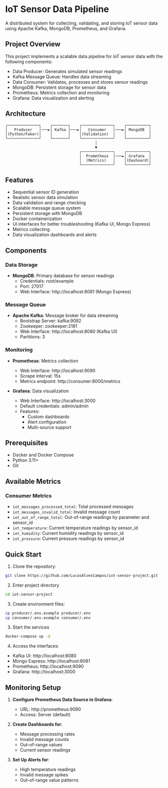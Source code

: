 # IoT Sensor Data Pipeline

A distributed system for collecting, validating, and storing IoT sensor data using Apache Kafka, MongoDB, Prometheus, and Grafana.

## Project Overview

This project implements a scalable data pipeline for IoT sensor data with the following components:
- Data Producer: Generates simulated sensor readings
- Kafka Message Queue: Handles data streaming
- Data Consumer: Validates, processes and stores sensor readings
- MongoDB: Persistent storage for sensor data
- Prometheus: Metrics collection and monitoring
- Grafana: Data visualization and alerting

## Architecture

```ascii
┌──────────────┐    ┌───────┐    ┌──────────────┐    ┌──────────┐
│   Producer   │───►│ Kafka │───►│   Consumer   │───►│ MongoDB  │
│(Python/Faker)│    │       │    │(Validation)  │    │          │
└──────────────┘    └───────┘    └──────────────┘    └──────────┘
                                        │
                                        ▼
                                 ┌──────────────┐    ┌──────────┐
                                 │  Prometheus  │───►│ Grafana  │
                                 │  (Metrics)   │    │(Dashoard)│
                                 └──────────────┘    └──────────┘
```

## Features

- Sequential sensor ID generation
- Realistic sensor data simulation
- Data validation and range checking
- Scalable message queue system
- Persistent storage with MongoDB
- Docker containerization
- UI interfaces for better troubleshooting (Kafka UI, Mongo Express)
- Metrics collecting
- Data visualization dashboards and alerts

## Components

### Data Storage
- **MongoDB**: Primary database for sensor readings
  - Credentials: root/example
  - Port: 27017
  - Web Interface: http://localhost:8081 (Mongo Express)

### Message Queue
- **Apache Kafka**: Message broker for data streaming
  - Bootstrap Server: kafka:9092
  - Zookeeper: zookeeper:2181
  - Web Interface: http://localhost:8080 (Kafka UI)
  - Partitions: 3

### Monitoring
- **Prometheus**: Metrics collection
  - Web Interface: http://localhost:9090
  - Scrape interval: 15s
  - Metrics endpoint: http://consumer:8000/metrics

- **Grafana**: Data visualization
  - Web Interface: http://localhost:3000
  - Default credentials: admin/admin
  - Features:
    - Custom dashboards
    - Alert configuration
    - Multi-source support

## Prerequisites

- Docker and Docker Compose
- Python 3.11+
- Git

## Available Metrics

### Consumer Metrics
- `iot_messages_processed_total`: Total processed messages
- `iot_messages_invalid_total`: Invalid message count
- `iot_out_of_range_total`: Out-of-range readings by parameter and sensor_id
- `iot_temperature`: Current temperature readings by sensor_id
- `iot_humidity`: Current humidity readings by sensor_id
- `iot_pressure`: Current pressure readings by sensor_id

## Quick Start

1. Clone the repository:
```bash
git clone https://github.com/LucasAlvesCampos/iot-sensor-project.git
```

2. Enter project directory
```bash
cd iot-sensor-project
```

3. Create environment files:
```bash
cp producer/.env.example producer/.env
cp consumer/.env.example consumer/.env
```

3. Start the services
```bash
docker-compose up -d
```

4. Access the interfaces:
- Kafka UI: http://localhost:8080
- Mongo Express: http://localhost:8081
- Prometheus: http://localhost:9090
- Grafana: http://localhost:3000

## Monitoring Setup

1. **Configure Prometheus Data Source in Grafana**:
   - URL: http://prometheus:9090
   - Access: Server (default)

2. **Create Dashboards for**:
   - Message processing rates
   - Invalid message counts
   - Out-of-range values
   - Current sensor readings

3. **Set Up Alerts for**:
   - High temperature readings
   - Invalid message spikes
   - Out-of-range value patterns
